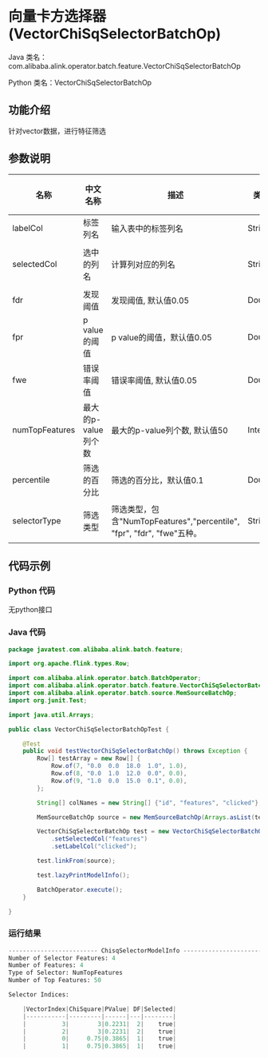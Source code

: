 # 向量卡方选择器 (VectorChiSqSelectorBatchOp)
Java 类名：com.alibaba.alink.operator.batch.feature.VectorChiSqSelectorBatchOp

Python 类名：VectorChiSqSelectorBatchOp


## 功能介绍

针对vector数据，进行特征筛选

## 参数说明


| 名称 | 中文名称 | 描述 | 类型 | 是否必须？ | 取值范围 | 默认值 |
| --- | --- | --- | --- | --- | --- | --- |
| labelCol | 标签列名 | 输入表中的标签列名 | String | ✓ |  |  |
| selectedCol | 选中的列名 | 计算列对应的列名 | String | ✓ | 所选列类型为 [DENSE_VECTOR, SPARSE_VECTOR, STRING, VECTOR] |  |
| fdr | 发现阈值 | 发现阈值, 默认值0.05 | Double |  |  | 0.05 |
| fpr | p value的阈值 | p value的阈值，默认值0.05 | Double |  |  | 0.05 |
| fwe | 错误率阈值 | 错误率阈值, 默认值0.05 | Double |  |  | 0.05 |
| numTopFeatures | 最大的p-value列个数 | 最大的p-value列个数, 默认值50 | Integer |  |  | 50 |
| percentile | 筛选的百分比 | 筛选的百分比，默认值0.1 | Double |  |  | 0.1 |
| selectorType | 筛选类型 | 筛选类型，包含"NumTopFeatures","percentile", "fpr", "fdr", "fwe"五种。 | String |  | "NumTopFeatures", "PERCENTILE", "FPR", "FDR", "FWE" | "NumTopFeatures" |



## 代码示例
### Python 代码
无python接口
 
### Java 代码
```java
package javatest.com.alibaba.alink.batch.feature;

import org.apache.flink.types.Row;

import com.alibaba.alink.operator.batch.BatchOperator;
import com.alibaba.alink.operator.batch.feature.VectorChiSqSelectorBatchOp;
import com.alibaba.alink.operator.batch.source.MemSourceBatchOp;
import org.junit.Test;

import java.util.Arrays;

public class VectorChiSqSelectorBatchOpTest {

	@Test
	public void testVectorChiSqSelectorBatchOp() throws Exception {
		Row[] testArray = new Row[] {
			Row.of(7, "0.0  0.0  18.0  1.0", 1.0),
			Row.of(8, "0.0  1.0  12.0  0.0", 0.0),
			Row.of(9, "1.0  0.0  15.0  0.1", 0.0),
		};

		String[] colNames = new String[] {"id", "features", "clicked"};

		MemSourceBatchOp source = new MemSourceBatchOp(Arrays.asList(testArray), colNames);

		VectorChiSqSelectorBatchOp test = new VectorChiSqSelectorBatchOp()
			.setSelectedCol("features")
			.setLabelCol("clicked");

		test.linkFrom(source);

		test.lazyPrintModelInfo();

		BatchOperator.execute();
	}

}


```

### 运行结果

```python
------------------------- ChisqSelectorModelInfo -------------------------
Number of Selector Features: 4
Number of Features: 4
Type of Selector: NumTopFeatures
Number of Top Features: 50

Selector Indices: 

    |VectorIndex|ChiSquare|PValue| DF|Selected|
    |-----------|---------|------|---|--------|
    |          3|        3|0.2231|  2|    true|
    |          2|        3|0.2231|  2|    true|
    |          0|     0.75|0.3865|  1|    true|
    |          1|     0.75|0.3865|  1|    true|
```


